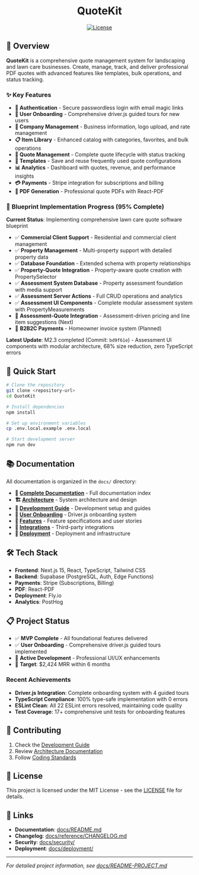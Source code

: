 <p align="center">
  <h1 align="center">QuoteKit</h1>
</p>

<p align="center">
  <a href="https://opensource.org/licenses/MIT" rel="nofollow"><img src="https://img.shields.io/github/license/kolbysisk/next-supabase-stripe-starter" alt="License"></a>
</p>

## 🌟 Overview

**QuoteKit** is a comprehensive quote management system for landscaping and lawn care businesses. Create, manage, track, and deliver professional PDF quotes with advanced features like templates, bulk operations, and status tracking.

### ✨ Key Features

- **🔐 Authentication** - Secure passwordless login with email magic links
- **🎯 User Onboarding** - Comprehensive driver.js guided tours for new users
- **🏢 Company Management** - Business information, logo upload, and rate management
- **📋 Item Library** - Enhanced catalog with categories, favorites, and bulk operations
- **💼 Quote Management** - Complete quote lifecycle with status tracking
- **📝 Templates** - Save and reuse frequently used quote configurations
- **📊 Analytics** - Dashboard with quotes, revenue, and performance insights
- **💳 Payments** - Stripe integration for subscriptions and billing
- **📄 PDF Generation** - Professional quote PDFs with React-PDF

### 🎯 **Blueprint Implementation Progress** (95% Complete)

**Current Status**: Implementing comprehensive lawn care quote software blueprint

- ✅ **Commercial Client Support** - Residential and commercial client management
- ✅ **Property Management** - Multi-property support with detailed property data
- ✅ **Database Foundation** - Extended schema with property relationships
- ✅ **Property-Quote Integration** - Property-aware quote creation with PropertySelector
- ✅ **Assessment System Database** - Property assessment foundation with media support
- ✅ **Assessment Server Actions** - Full CRUD operations and analytics
- ✅ **Assessment UI Components** - Complete modular assessment system with PropertyMeasurements
- 🔄 **Assessment-Quote Integration** - Assessment-driven pricing and line item suggestions (Next)
- 🔄 **B2B2C Payments** - Homeowner invoice system (Planned)

**Latest Update**: M2.3 completed (Commit: `bd9f61e`) - Assessment UI components with modular architecture, 68% size reduction, zero TypeScript errors

## 🚀 Quick Start

```bash
# Clone the repository
git clone <repository-url>
cd QuoteKit

# Install dependencies
npm install

# Set up environment variables
cp .env.local.example .env.local

# Start development server
npm run dev
```

## 📚 Documentation

All documentation is organized in the `docs/` directory:

- **📖 [Complete Documentation](docs/README.md)** - Full documentation index
- **🏗️ [Architecture](docs/architecture/README.md)** - System architecture and design
- **🚀 [Development Guide](docs/development/README.md)** - Development setup and guides
- **🎯 [User Onboarding](docs/development/driver.js/README.md)** - Driver.js onboarding system
- **🎯 [Features](docs/features/README.md)** - Feature specifications and user stories
- **🔧 [Integrations](docs/integrations/README.md)** - Third-party integrations
- **🚀 [Deployment](docs/deployment/README.md)** - Deployment and infrastructure

## 🛠️ Tech Stack

- **Frontend**: Next.js 15, React, TypeScript, Tailwind CSS
- **Backend**: Supabase (PostgreSQL, Auth, Edge Functions)
- **Payments**: Stripe (Subscriptions, Billing)
- **PDF**: React-PDF
- **Deployment**: Fly.io
- **Analytics**: PostHog

## 📋 Project Status

- ✅ **MVP Complete** - All foundational features delivered
- ✅ **User Onboarding** - Comprehensive driver.js guided tours implemented
- 🚀 **Active Development** - Professional UI/UX enhancements
- 🎯 **Target**: $2,424 MRR within 6 months

### Recent Achievements
- **Driver.js Integration**: Complete onboarding system with 4 guided tours
- **TypeScript Compliance**: 100% type-safe implementation with 0 errors
- **ESLint Clean**: All 22 ESLint errors resolved, maintaining code quality
- **Test Coverage**: 17+ comprehensive unit tests for onboarding features

## 🤝 Contributing

1. Check the [Development Guide](docs/development/README.md)
2. Review [Architecture Documentation](docs/architecture/README.md)
3. Follow [Coding Standards](docs/features/prd/architecture/coding-standards.md)

## 📄 License

This project is licensed under the MIT License - see the [LICENSE](docs/reference/LICENSE) file for details.

## 🔗 Links

- **Documentation**: [docs/README.md](docs/README.md)
- **Changelog**: [docs/reference/CHANGELOG.md](docs/reference/CHANGELOG.md)
- **Security**: [docs/security/](docs/security/)
- **Deployment**: [docs/deployment/](docs/deployment/)

---

*For detailed project information, see [docs/README-PROJECT.md](docs/README-PROJECT.md)*
